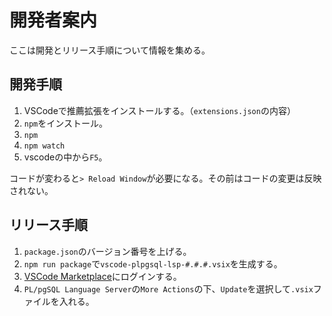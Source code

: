 # 開発者案内

ここは開発とリリース手順について情報を集める。

## 開発手順

1. VSCodeで推薦拡張をインストールする。（`extensions.json`の内容）
1. `npm`をインストール。
1. `npm`
1. `npm watch`
1. vscodeの中から`F5`。

コードが変わると`> Reload Window`が必要になる。その前はコードの変更は反映されない。

## リリース手順

1. `package.json`のバージョン番号を上げる。
1. `npm run package`で`vscode-plpgsql-lsp-#.#.#.vsix`を生成する。
1. [VSCode Marketplace](https://marketplace.visualstudio.com/manage/publishers/uniquevision)にログインする。
1. `PL/pgSQL Language Server`の`More Actions`の下、`Update`を選択して`.vsix`ファイルを入れる。
